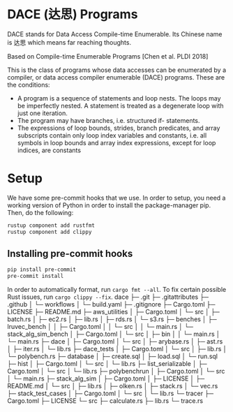 # DACE (达思) Programs

DACE stands for Data Access Compile-time Enumerable.  Its Chinese name is 达思 which means far reaching thoughts.

Based on Compile-time Enumerable Programs [Chen et al. PLDI 2018]

This is the class of programs whose data accesses can be enumerated by a compiler, or data access compiler enumerable (DACE) programs.  These are the conditions:

+ A program is a sequence of statements and loop nests. The loops may be imperfectly nested. A statement is treated as a degenerate loop with just one iteration.
+ The program may have branches, i.e. structured if- statements.
+ The expressions of loop bounds, strides, branch predicates, and array subscripts contain only loop index variables and constants, i.e. all symbols in loop bounds and array index expressions, except for loop indices, are constants

# Setup
We have some pre-commit hooks that we use. In order to setup, you need a working version of Python in order to install the package-manager pip. Then, do the following:
```bash
rustup component add rustfmt
rustup component add clippy
```

## Installing pre-commit hooks
```bash
pip install pre-commit
pre-commit install
```

In order to automatically format, run `cargo fmt --all`. To fix certain possible Rust issues, run `cargo clippy --fix`.
dace
├─ .git
├─ .gitattributes
├─ .github
│  └─ workflows
│     └─ build.yaml
├─ .gitignore
├─ Cargo.toml
├─ LICENSE
├─ README.md
├─ aws_utilities
│  ├─ Cargo.toml
│  └─ src
│     ├─ batch.rs
│     ├─ ec2.rs
│     ├─ lib.rs
│     ├─ rds.rs
│     └─ s3.rs
├─ benches
│  ├─ lruvec_bench
│  │  ├─ Cargo.toml
│  │  └─ src
│  │     └─ main.rs
│  └─ stack_alg_sim_bench
│     ├─ Cargo.toml
│     └─ src
│        ├─ bin
│        │  └─ main.rs
│        └─ main.rs
├─ dace
│  ├─ Cargo.toml
│  └─ src
│     ├─ arybase.rs
│     ├─ ast.rs
│     ├─ iter.rs
│     └─ lib.rs
├─ dace_tests
│  ├─ Cargo.toml
│  └─ src
│     ├─ lib.rs
│     └─ polybench.rs
├─ database
│  ├─ create.sql
│  ├─ load.sql
│  └─ run.sql
├─ hist
│  ├─ Cargo.toml
│  └─ src
│     └─ lib.rs
├─ list_serializable
│  ├─ Cargo.toml
│  └─ src
│     └─ lib.rs
├─ polybenchrun
│  ├─ Cargo.toml
│  └─ src
│     └─ main.rs
├─ stack_alg_sim
│  ├─ Cargo.toml
│  ├─ LICENSE
│  ├─ README.md
│  └─ src
│     ├─ lib.rs
│     ├─ olken.rs
│     ├─ stack.rs
│     └─ vec.rs
├─ stack_test_cases
│  ├─ Cargo.toml
│  └─ src
│     └─ lib.rs
└─ tracer
   ├─ Cargo.toml
   ├─ LICENSE
   └─ src
      ├─ calculate.rs
      ├─ lib.rs
      └─ trace.rs

```